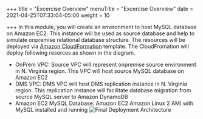 +++
title = "Excercise Overview"
menuTitle = "Excercise Overview"
date = 2021-04-25T07:33:04-05:00
weight = 10

+++
In this module, you will create an environment to host MySQL database on Amazon EC2. This instance will be used as source database and help to simulate onpremise relational database structure.
The resources will be deployed via [Amazon CloudFormation](https://aws.amazon.com/cloudformation/) template. The CloudFromation will deploy following resorces as shown in the diagram.
  - OnPrem VPC: Source VPC will represent onpremise source environment in N. Virginia region. This VPC will host source MySQL database on Amazon EC2
  - DMS VPC: DMS VPC will host DMS replication instance in N. Virginia region. This replication instance will facilitate database migration from source MySQL server to Amazon DynamoDB
  - Amazon EC2 MySQL Database: Amazon EC2 Amazon Linux 2 AMI with MySQL installed and running
![Final Deployment Architecture](/images/migration-environment.png)
